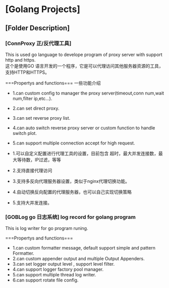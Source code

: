 # [Golang Projects]  

## [Folder Description] 

### [ConnProxy 正/反代理工具]  
This is used go language to develope program of proxy server with support http and https.   
这个是使用GO 语言开发的一个程序，它是可以代理访问其他服务器资源的工具，支持HTTP和HTTPS。  

===Propertys and functions===   一些功能介绍  
* 1.can custom config to manager the proxy server(timeout,conn num,wait num,filter ip,etc...).  
* 2.can set direct proxy.  
* 3.can set reverse proxy list.  
* 4.can auto switch reverse proxy server or custom function to handle switch plot.  
* 5.can support multiple connection accept for high request.

* 1.可以自定义配置进行代理工具的设置，目前包含 超时，最大并发连接数，最大等待数，IP过滤，等等  
* 2.支持直接代理访问  
* 3.支持多反向代理服务器设置，类似于nginx代理切换功能。  
* 4.自动切换反向配置的代理服务器，也可以自己实现切换策略  
* 5.支持大并发连接。

### [GOBLog go 日志系统]  log record for golang program
This is log writer for go program runing.

===Propertys and functions===
* 1.can custom formatter message, default support simple and pattern Formatter.
* 2.can custom appender output and multiple Output Appenders.
* 3.can set logger output level , support level filter.
* 4.can support logger factory pool manager.
* 5.can support multiple thread log writer.
* 6.can support rotate file config. 
